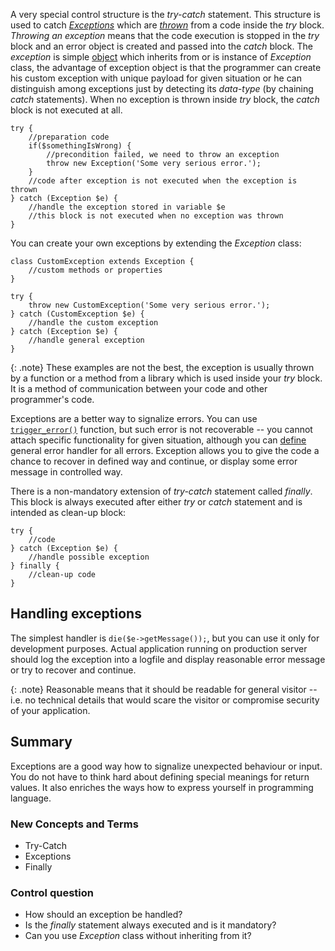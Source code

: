 A very special control structure is the *try-catch* statement. This structure is used to catch
[*Exceptions*](http://php.net/manual/en/language.exceptions.php) which are [*thrown*](https://www.php.net/manual/en/language.exceptions.php)
from a code inside the *try* block. *Throwing an exception* means that the code execution is stopped in the *try* block
and an error object is created and passed into the *catch* block. The *exception* is simple [object](../objects/) which
inherits from or is instance of *Exception* class, the advantage of exception object is that the programmer can create
his custom exception with unique payload for given situation or he can distinguish among exceptions just by detecting
its *data-type* (by chaining *catch* statements). When no exception is thrown inside *try* block, the *catch* block is
not executed at all.

~~~ php?start_inline=1
try {
    //preparation code
    if($somethingIsWrong) {
        //precondition failed, we need to throw an exception
        throw new Exception('Some very serious error.');
    }
    //code after exception is not executed when the exception is thrown
} catch (Exception $e) {
    //handle the exception stored in variable $e
    //this block is not executed when no exception was thrown
}
~~~

You can create your own exceptions by extending the *Exception* class:

~~~ php?start_inline=1
class CustomException extends Exception {
    //custom methods or properties
}

try {
    throw new CustomException('Some very serious error.');
} catch (CustomException $e) {
    //handle the custom exception
} catch (Exception $e) {
    //handle general exception
}
~~~

{: .note}
These examples are not the best, the exception is usually thrown by a function or a method from a library which is used
inside your *try* block. It is a method of communication between your code and other programmer's code.

Exceptions are a better way to signalize errors. You can use [`trigger_error()`](http://php.net/manual/en/function.trigger-error.php)
function, but such error is not recoverable -- you cannot attach specific functionality for given situation, although
you can [define](http://php.net/manual/en/function.set-error-handler.php) general error handler for all errors.
Exception allows you to give the code a chance to recover in defined way and continue, or display some error message
in controlled way.

There is a non-mandatory extension of *try-catch* statement called *finally*. This block is always executed after
either *try* or *catch* statement and is intended as clean-up block:

~~~ php?start_inline=1
try {
    //code
} catch (Exception $e) {
    //handle possible exception
} finally {
    //clean-up code
}
~~~

## Handling exceptions
The simplest handler is `die($e->getMessage());`, but you can use it only for development purposes. Actual application
running on production server should log the exception into a logfile and display reasonable error message or try to
recover and continue.

{: .note}
Reasonable means that it should be readable for general visitor -- i.e. no technical details that would scare the
visitor or compromise security of your application.

## Summary
Exceptions are a good way how to signalize unexpected behaviour or input. You do not have to think hard about defining
special meanings for return values. It also enriches the ways how to express yourself in programming language.

### New Concepts and Terms
- Try-Catch
- Exceptions
- Finally

### Control question
- How should an exception be handled?
- Is the *finally* statement always executed and is it mandatory?
- Can you use *Exception* class without inheriting from it?
